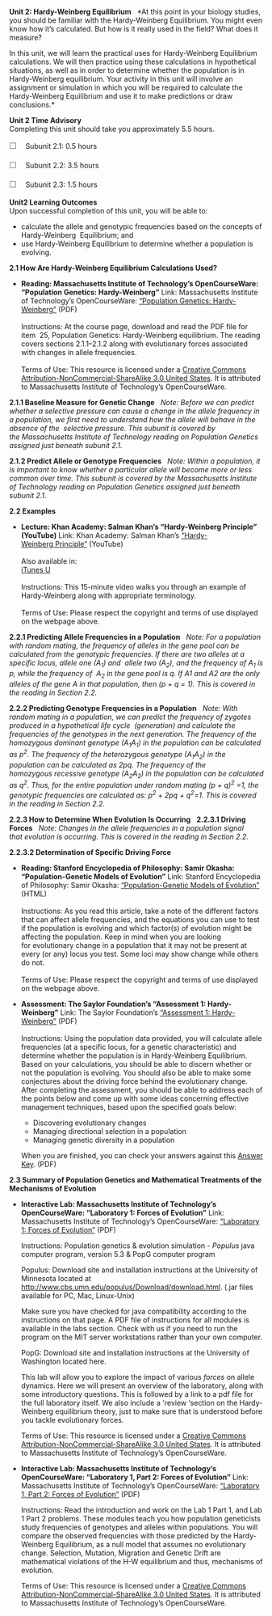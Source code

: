 **Unit 2: Hardy-Weinberg Equilibrium** <span id="2"></span> 
*At this point in your biology studies, you should be familiar with the
Hardy-Weinberg Equilibrium. You might even know how it’s calculated. But
how is it really used in the field? What does it measure?  
  
 In this unit, we will learn the practical uses for Hardy-Weinberg
Equilibrium calculations. We will then practice using these calculations
in hypothetical situations, as well as in order to determine whether the
population is in Hardy-Weinberg equilibrium. Your activity in this unit
will involve an assignment or simulation in which you will be required
to calculate the Hardy-Weinberg Equilibrium and use it to make
predictions or draw conclusions.*

**Unit 2 Time Advisory**  
Completing this unit should take you approximately 5.5 hours.  
  
 <span
style="color: rgb(85, 85, 85); font-family: 'Myriad Pro', 'Gill Sans', 'Gill Sans MT', Calibri, sans-serif; font-size: 16px; line-height: 24px;">☐
   </span>Subunit 2.1: 0.5 hours  
  
 <span
style="color: rgb(85, 85, 85); font-family: 'Myriad Pro', 'Gill Sans', 'Gill Sans MT', Calibri, sans-serif; font-size: 16px; line-height: 24px;">☐
   </span>Subunit 2.2: 3.5 hours  
  
 <span
style="color: rgb(85, 85, 85); font-family: 'Myriad Pro', 'Gill Sans', 'Gill Sans MT', Calibri, sans-serif; font-size: 16px; line-height: 24px;">☐
   </span>Subunit 2.3: 1.5 hours

**Unit2 Learning Outcomes**  
Upon successful completion of this unit, you will be able to:  
-   calculate the allele and genotypic frequencies based on the concepts
    of Hardy-Weinberg  Equilibrium; and
-   use Hardy-Weinberg Equilibrium to determine whether a population is
    evolving.

**2.1 How Are Hardy-Weinberg Equilibrium Calculations Used?** <span
id="2.1"></span> 
-   **Reading: Massachusetts Institute of Technology’s OpenCourseWare:
    “Population Genetics: Hardy-Weinberg”**
    Link: Massachusetts Institute of Technology’s OpenCourseWare:
    [“](http://ocw.mit.edu/courses/biology/7-03-genetics-fall-2004/lecture-notes/)[Population
    Genetics:
    Hardy-Weinberg](http://ocw.mit.edu/courses/biology/7-03-genetics-fall-2004/lecture-notes/)[”](http://ocw.mit.edu/courses/biology/7-03-genetics-fall-2004/lecture-notes/)
    (PDF)  
        
     Instructions: At the course page, download and read the PDF file
    for item  25, Population Genetics: Hardy-Weinberg equilibrium. The
    reading covers sections 2.1.1–2.1.2 along with evolutionary forces
    associated with changes in allele frequencies.  
        
     Terms of Use: This resource is licensed under a [Creative Commons
    Attribution-NonCommercial-ShareAlike 3.0 United
    States](http://creativecommons.org/licenses/by-nc-sa/3.0/us/). It is
    attributed to Massachusetts Institute of Technology’s
    OpenCourseWare.

**2.1.1 Baseline Measure for Genetic Change** <span id="2.1.1"></span> 
*Note: Before we can predict whether a selective pressure can cause a
change in the allele frequency in a population, we first need to
understand how the allele will behave in the absence of the  selective
pressure. This subunit is covered by the Massachusetts Institute of
Technology reading on Population Genetics assigned just beneath subunit
2.1.*

**2.1.2 Predict Allele or Genotype Frequencies** <span
id="2.1.2"></span> 
*Note: Within a population, it is important to know whether a particular
allele will become more or less common over time. This subunit is
covered by the Massachusetts Institute of Technology reading on
Population Genetics assigned just beneath subunit 2.1.*

**2.2 Examples** <span id="2.2"></span> 
-   **Lecture: Khan Academy: Salman Khan’s “Hardy-Weinberg Principle”
    (YouTube)**
    Link: Khan Academy: Salman Khan’s
    [“Hardy-Weinberg](https://www.khanacademy.org/science/biology/heredity-and-genetics/v/hardy-weinberg-principle)[ Principle”](https://www.khanacademy.org/science/biology/heredity-and-genetics/v/hardy-weinberg-principle) (YouTube)  
        
     Also available in:  
     [iTunes
    U](http://deimos3.apple.com/WebObjects/Core.woa/Browse/khanacademy.org-dz.4627310847?i=2062261408)  
        
     Instructions: This 15-minute video walks you through an example of
    Hardy-Weinberg along with appropriate terminology.  
        
     Terms of Use: Please respect the copyright and terms of use
    displayed on the webpage above.

**2.2.1 Predicting Allele Frequencies in a Population** <span
id="2.2.1"></span> 
*Note: For a population with random mating, the frequency of alleles in
the gene pool can be calculated from the genotypic frequencies. If there
are two alleles at a specific locus, allele one (A<sub>1</sub>) and
 allele two (A<sub>2</sub>), and the frequency of A<sub>1</sub> is p,
while the frequency of  A<sub>2</sub> in the gene pool is q. If A1 and
A2 are the only alleles of the gene A in that population, then (p + q =
1). This is covered in the reading in Section 2.2.*

**2.2.2 Predicting Genotype Frequencies in a Population** <span
id="2.2.2"></span> 
*Note: With random mating in a population, we can predict the frequency
of zygotes produced in a hypothetical life cycle  (generation) and
calculate the frequencies of the genotypes in the next generation. The
frequency of the homozygous dominant genotype
(A<sub>1</sub>A<sub>1</sub>) in the population can be calculated as
p<sup>2</sup>. The frequency of the heterozygous genotype
(A<sub>1</sub>A<sub>2</sub>) in the population can be calculated as 2pq.
The frequency of the homozygous recessive genotype
(A<sub>2</sub>A<sub>2</sub>) in the population can be calculated
as q<sup>2</sup>. Thus, for the entire population under random mating
(p + q)<sup>2</sup> =1, the genotypic frequencies are calculated as:
p<sup>2</sup> + 2pq + q<sup>2</sup>=1. This is covered in the reading in
Section 2.2.*

**2.2.3 How to Determine When Evolution Is Occurring** <span
id="2.2.3"></span> 
**2.2.3.1 Driving Forces** <span id="2.2.3.1"></span> 
*Note: Changes in the allele frequencies in a population signal
that evolution is occurring. This is covered in the reading in Section
2.2.*

**2.2.3.2 Determination of Specific Driving Force** <span
id="2.2.3.2"></span> 
-   **Reading: Stanford Encyclopedia of Philosophy: Samir Okasha:
    “Population-Genetic Models of Evolution”**
    Link: Stanford Encyclopedia of Philosophy: Samir
    Okasha: [“](http://plato.stanford.edu/entries/population-genetics/#PopGenModEvo)[Population-Genetic
    Models of
    Evolution](http://plato.stanford.edu/entries/population-genetics/#PopGenModEvo)[”](http://plato.stanford.edu/entries/population-genetics/#PopGenModEvo)
    (HTML)  
        
     Instructions: As you read this article, take a note of
    the different factors that can affect allele frequencies, and
    the equations you can use to test if the population is evolving and
    which factor(s) of evolution might be affecting the population. Keep
    in mind when you are looking for evolutionary change in a population
    that it may not be present at every (or any) locus you test. Some
    loci may show change while others do not.  
        
     Terms of Use: Please respect the copyright and terms of
    use displayed on the webpage above.

-   **Assessment: The Saylor Foundation’s “Assessment 1:
    Hardy-Weinberg”**
    Link: The Saylor
    Foundation’s [“](http://www.saylor.org/site/wp-content/uploads/2012/08/BIO312-Assessment-1-FINAL.pdf)[Assessment
    1: Hardy-Weinberg”](http://www.saylor.org/site/wp-content/uploads/2012/08/BIO312-Assessment-1-FINAL.pdf) (PDF)  
        
     Instructions: Using the population data provided, you will
    calculate allele frequencies (at a specific locus, for a genetic
    characteristic) and determine whether the population is in
    Hardy-Weinberg Equilibrium. Based on your calculations, you should
    be able to discern whether or not the population is evolving. You
    should also be able to make some conjectures about the driving force
    behind the evolutionary change. After completing the assessment, you
    should be able to address each of the points below and come up
    with some ideas concerning effective management techniques, based
    upon the specified goals below:  

    -   Discovering evolutionary changes
    -   Managing directional selection in a population
    -   Managing genetic diversity in a population

    When you are finished, you can check your answers against this
    [Answer
    Key](http://www.saylor.org/site/wp-content/uploads/2012/06/BIO312-Assessment-1-Answers-FINAL.pdf).
    (PDF)

**2.3 Summary of Population Genetics and Mathematical Treatments of the
Mechanisms of Evolution** <span id="2.3"></span> 
-   **Interactive Lab: Massachusetts Institute of Technology’s
    OpenCourseWare: “Laboratory 1: Forces of Evolution”**
    Link: Massachusetts Institute of Technology’s OpenCourseWare:
    [“Laboratory 1: Forces of
    Evolution”](http://ocw.mit.edu/courses/electrical-engineering-and-computer-science/6-877j-computational-evolutionary-biology-fall-2005/labs/lab1.pdf) (PDF)  
      
     Instructions: Population genetics & evolution simulation -
    *Populus* java computer program, version 5.3 & PopG computer
    program  
      
     Populus: Download site and installation instructions at the
    University of Minnesota located at
    http://www.cbs.umn.edu/populus/Download/download.html. (.jar files
    available for PC, Mac, Linux-Unix)  
      
     Make sure you have checked for java compatibility according to the
    instructions on that page. A PDF file of instructions for all
    modules is available in the labs section. Check with us if you need
    to run the program on the MIT server workstations rather than your
    own computer.  
      
     PopG: Download site and installation instructions at the University
    of Washington located here.  
      
     This lab will allow you to explore the impact of various *forces*
    on allele dynamics. Here we will present an overview of the
    laboratory, along with some introductory questions. This is followed
    by a link to a pdf file for the full laboratory itself. We also
    include a 'review ‘section on the Hardy-Weinberg equilibrium theory,
    just to make sure that is understood before you tackle evolutionary
    forces.  
      
     Terms of Use: This resource is licensed under a [Creative Commons
    Attribution-NonCommercial-ShareAlike 3.0 United
    States](http://creativecommons.org/licenses/by-nc-sa/3.0/us/). It is
    attributed to Massachusetts Institute of Technology’s
    OpenCourseWare.

-   **Interactive Lab: Massachusetts Institute of Technology’s
    OpenCourseWare: “Laboratory 1, Part 2: Forces of Evolution”**
    Link: Massachusetts Institute of Technology’s OpenCourseWare:
    [“Laboratory 1, Part 2: Forces of
    Evolution”](http://ocw.mit.edu/courses/electrical-engineering-and-computer-science/6-877j-computational-evolutionary-biology-fall-2005/labs/6877_lab1part2.pdf) (PDF)  
      
     Instructions: Read the introduction and work on the Lab 1 Part 1,
    and Lab 1 Part 2 problems. These modules teach you how population
    geneticists study frequencies of genotypes and alleles within
    populations. You will compare the observed frequencies with those
    predicted by the Hardy-Weinberg Equilibrium, as a null model that
    assumes no evolutionary change. Selection, Mutation, Migration and
    Genetic Drift are mathematical violations of the H-W equilibrium and
    thus, mechanisms of evolution.  
      
     Terms of Use: This resource is licensed under a [Creative Commons
    Attribution-NonCommercial-ShareAlike 3.0 United
    States](http://creativecommons.org/licenses/by-nc-sa/3.0/us/). It is
    attributed to Massachusetts Institute of Technology’s
    OpenCourseWare.


